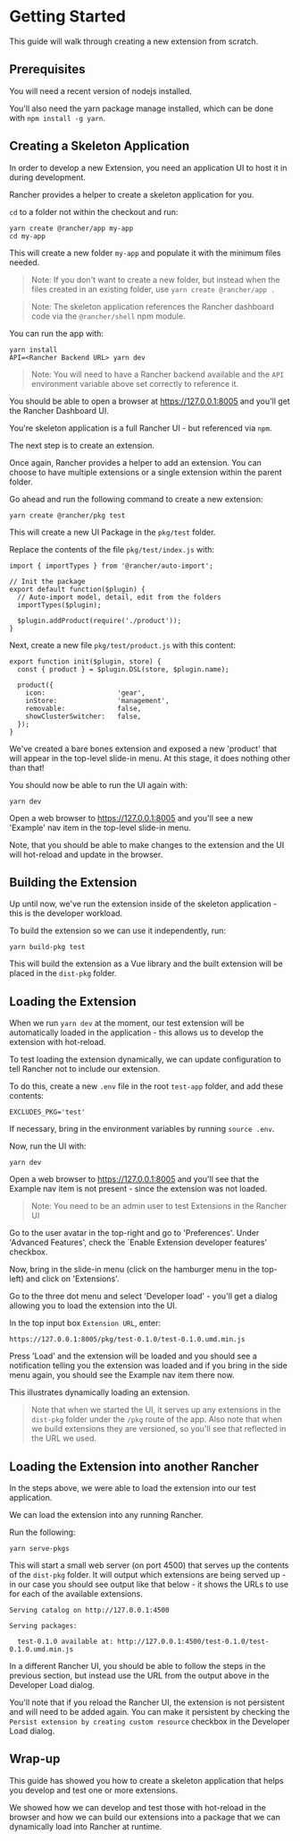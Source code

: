 # Getting Started

This guide will walk through creating a new extension from scratch.

## Prerequisites

You will need a recent version of nodejs installed.

You'll also need the yarn package manage installed, which can be done with `npm install -g yarn`.

## Creating a Skeleton Application

In order to develop a new Extension, you need an application UI to host it in during development.

Rancher provides a helper to create a skeleton application for you.

`cd` to a folder not within the checkout and run:

```
yarn create @rancher/app my-app
cd my-app
```

This will create a new folder `my-app` and populate it with the minimum files needed.

> Note: If you don't want to create a new folder, but instead when the files created in an existing folder, use `yarn create @rancher/app .`

> Note: The skeleton application references the Rancher dashboard code via the `@rancher/shell` npm module.

You can run the app with:

```
yarn install
API=<Rancher Backend URL> yarn dev
```

> Note: You will need to have a Rancher backend available and the `API` environment variable above set correctly to reference it.

You should be able to open a browser at https://127.0.0.1:8005 and you'll get the Rancher Dashboard UI.

You're skeleton application is a full Rancher UI - but referenced via `npm`.

The next step is to create an extension.

Once again, Rancher provides a helper to add an extension. You can choose to have multiple extensions or a single extension within
the parent folder.

Go ahead and run the following command to create a new extension:

```
yarn create @rancher/pkg test
```

This will create a new UI Package in the `pkg/test` folder.

Replace the contents of the file `pkg/test/index.js` with:

```
import { importTypes } from '@rancher/auto-import';

// Init the package
export default function($plugin) {
  // Auto-import model, detail, edit from the folders
  importTypes($plugin);

  $plugin.addProduct(require('./product'));
}

```

Next, create a new file `pkg/test/product.js` with this content:

```
export function init($plugin, store) {
  const { product } = $plugin.DSL(store, $plugin.name);

  product({
    icon:                  'gear',
    inStore:               'management',
    removable:             false,
    showClusterSwitcher:   false,
  });
}
```

We've created a bare bones extension and exposed a new 'product' that will appear in the top-level slide-in menu. At this stage, it does
nothing other than that!

You should now be able to run the UI again with:

```
yarn dev
```

Open a web browser to https://127.0.0.1:8005 and you'll see a new 'Example' nav item in the top-level slide-in menu.

Note, that you should be able to make changes to the extension and the UI will hot-reload and update in the browser.

## Building the Extension

Up until now, we've run the extension inside of the skeleton application - this is the developer workload.

To build the extension so we can use it independently, run:

```
yarn build-pkg test
```

This will build the extension as a Vue library and the built extension will be placed in the `dist-pkg` folder.

## Loading the Extension

When we run `yarn dev` at the moment, our test extension will be automatically loaded in the application - this allows us to develop
the extension with hot-reload.

To test loading the extension dynamically, we can update configuration to tell Rancher not to include our extension.

To do this, create a new `.env` file in the root `test-app` folder, and add these contents:

```
EXCLUDES_PKG='test'
```

If necessary, bring in the environment variables by running `source .env`.

Now, run the UI with:

```
yarn dev
```

Open a web browser to https://127.0.0.1:8005 and you'll see that the Example nav item is not present - since the extension was not loaded.

> Note: You need to be an admin user to test Extensions in the Rancher UI

Go to the user avatar in the top-right and go to 'Preferences'. Under 'Advanced Features', check the `Enable Extension developer features' checkbox.

Now, bring in the slide-in menu (click on the hamburger menu in the top-left) and click on 'Extensions'.

Go to the three dot menu and select 'Developer load' - you'll get a dialog allowing you to load the extension into the UI.

In the top input box `Extension URL`, enter:

```
https://127.0.0.1:8005/pkg/test-0.1.0/test-0.1.0.umd.min.js
```

Press 'Load' and the extension will be loaded and you should see a notification telling you the extension was loaded and if you bring in the side menu again, you should see the Example nav item there now.

This illustrates dynamically loading an extension.

> Note that when we started the UI, it serves up any extensions in the `dist-pkg` folder under the `/pkg` route of the app. Also note that when we build extensions they are versioned, so you'll see that reflected in the URL we used.

## Loading the Extension into another Rancher

In the steps above, we were able to load the extension into our test application.

We can load the extension into any running Rancher.

Run the following:

```
yarn serve-pkgs
```

This will start a small web server (on port 4500) that serves up the contents of the `dist-pkg` folder. It will output which extensions are being served up - in our case you should see output like that below - it shows the URLs to use for each of the available extensions.

```
Serving catalog on http://127.0.0.1:4500

Serving packages:

  test-0.1.0 available at: http://127.0.0.1:4500/test-0.1.0/test-0.1.0.umd.min.js
```

In a different Rancher UI, you should be able to follow the steps in the previous section, but instead use the URL from the output above in the Developer Load dialog.

You'll note that if you reload the Rancher UI, the extension is not persistent and will need to be added again. You can make it persistent by checking the `Persist extension by creating custom resource` checkbox in the Developer Load dialog.

## Wrap-up

This guide has showed you how to create a skeleton application that helps you develop and test one or more extensions.

We showed how we can develop and test those with hot-reload in the browser and how we can build our extensions into a package that we can dynamically load into Rancher at runtime.
